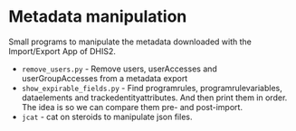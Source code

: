 # Metadata manipulation

Small programs to manipulate the metadata downloaded with the Import/Export App of DHIS2.

* `remove_users.py` - Remove users, userAccesses and userGroupAccesses from a metadata export
* `show_expirable_fields.py` - Find programrules, programrulevariables, dataelements and trackedentityattributes. And then print them in order. The idea is so we can compare them pre- and post-import.
* `jcat` - cat on steroids to manipulate json files.